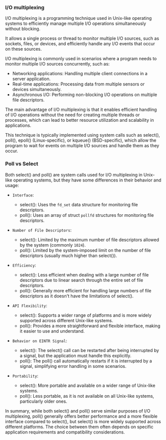 ### I/O multiplexing
I/O multiplexing is a programming technique used in Unix-like operating systems to efficiently manage multiple I/O operations simultaneously without blocking. 

It allows a single process or thread to monitor multiple I/O sources, such as sockets, files, or devices, and efficiently handle any I/O events that occur on these sources.

I/O multiplexing is commonly used in scenarios where a program needs to monitor multiple I/O sources concurrently, such as:

- Networking applications: Handling multiple client connections in a server application.
- Real-time applications: Processing data from multiple sensors or devices simultaneously.
- Asynchronous I/O: Performing non-blocking I/O operations on multiple file descriptors.

The main advantage of I/O multiplexing is that it enables efficient handling of I/O operations without the need for creating multiple threads or processes, which can lead to better resource utilization and scalability in applications. 

This technique is typically implemented using system calls such as select(), poll(), epoll() (Linux-specific), or kqueue() (BSD-specific), which allow the program to wait for events on multiple I/O sources and handle them as they occur.

### Poll vs Select
Both select() and poll() are system calls used for I/O multiplexing in Unix-like operating systems, but they have some differences in their behavior and usage:

- `Interface`:
    - select(): Uses the `fd_set` data structure for monitoring file descriptors.
    - poll(): Uses an array of struct `pollfd` structures for monitoring file descriptors.

- `Number of File Descriptors`:
    - select(): Limited by the maximum number of file descriptors allowed by the system (commonly `1024`).
    - poll(): Limited by the system-imposed limit on the number of file descriptors (usually much higher than select()).    

- `Efficiency`:
    - select(): Less efficient when dealing with a large number of file descriptors due to linear search through the entire set of file descriptors.
    - poll(): Generally more efficient for handling large numbers of file descriptors as it doesn't have the limitations of select().

- `API Flexibility`:
    - select(): Supports a wider range of platforms and is more widely supported across different Unix-like systems.
    - poll(): Provides a more straightforward and flexible interface, making it easier to use and understand.

- `Behavior on EINTR Signal`:
    - select(): The select() call can be restarted after being interrupted by a signal, but the application must handle this explicitly.
    - poll(): The poll() call automatically restarts if it is interrupted by a signal, simplifying error handling in some scenarios.

- `Portability`:
    - select(): More portable and available on a wider range of Unix-like systems.
    - poll(): Less portable, as it is not available on all Unix-like systems, particularly older ones.

In summary, while both select() and poll() serve similar purposes of I/O multiplexing, poll() generally offers better performance and a more flexible interface compared to select(), but select() is more widely supported across different platforms. The choice between them often depends on specific application requirements and compatibility considerations.





